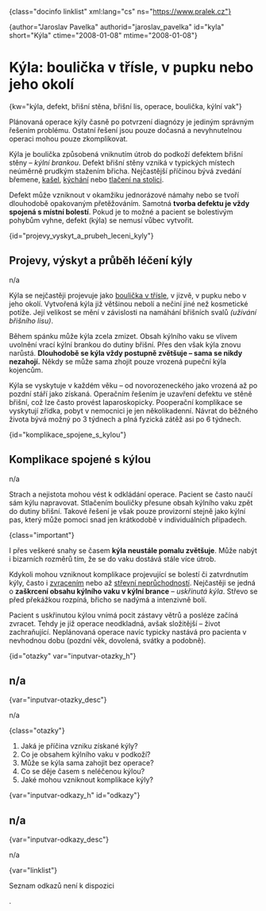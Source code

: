 
{class="docinfo linklist" xml:lang="cs" ns="https://www.pralek.cz"}

{author="Jaroslav Pavelka" authorid="jaroslav_pavelka" id="kyla" short="Kýla" ctime="2008-01-08" mtime="2008-01-08"}

# Kýla: boulička v třísle, v pupku nebo jeho okolí

{kw="kýla, defekt, břišní stěna, břišní lis, operace, boulička, kýlní vak"}

Plánovaná operace kýly časně po potvrzení diagnózy je jediným správným řešením problému. Ostatní řešení jsou pouze dočasná a nevyhnutelnou operaci mohou pouze zkomplikovat.

Kýla je boulička způsobená vniknutím útrob do podkoží defektem břišní stěny – _kýlní brankou_. Defekt břišní stěny vzniká v typických místech neúměrně prudkým stažením břicha. Nejčastější příčinou bývá zvedání břemene, [kašel][1], [kýchání][2] nebo [tlačení na stolici][3].

Defekt může vzniknout v okamžiku jednorázové námahy nebo se tvoří dlouhodobě opakovaným přetěžováním. Samotná **tvorba defektu je vždy spojená s místní bolestí**. Pokud je to možné a pacient se bolestivým pohybům vyhne, defekt (kýla) se nemusí vůbec vytvořit.

{id="projevy\_vyskyt\_a\_prubeh\_leceni_kyly"}

## Projevy, výskyt a průběh léčení kýly

n/a

Kýla se nejčastěji projevuje jako [boulička v třísle][4], v jizvě, v pupku nebo v jeho okolí. Vytvořená kýla již většinou nebolí a nečiní jiné než kosmetické potíže. Její velikost se mění v závislosti na namáhání břišních svalů _(užívání břišního lisu)_.

Během spánku může kýla zcela zmizet. Obsah kýlního vaku se vlivem uvolnění vrací kýlní brankou do dutiny břišní. Přes den však kýla znovu narůstá. **Dlouhodobě se kýla vždy postupně zvětšuje – sama se nikdy nezahojí.** Někdy se může sama zhojit pouze vrozená pupeční kýla kojencům.

Kýla se vyskytuje v každém věku – od novorozeneckého jako vrozená až po pozdní stáří jako získaná. Operačním řešením je uzavření defektu ve stěně břišní, což lze často provést laparoskopicky. Pooperační komplikace se vyskytují zřídka, pobyt v nemocnici je jen několikadenní. Návrat do běžného života bývá možný po 3 týdnech a plná fyzická zátěž asi po 6 týdnech.

{id="komplikace\_spojene\_s_kylou"}

## Komplikace spojené s kýlou

n/a

Strach a nejistota mohou vést k odkládání operace. Pacient se často naučí sám kýlu napravovat. Stlačením bouličky přesune obsah kýlního vaku zpět do dutiny břišní. Takové řešení je však pouze provizorní stejně jako kýlní pas, který může pomoci snad jen krátkodobě v individuálních případech.

{class="important"}

I přes veškeré snahy se časem **kýla neustále pomalu zvětšuje**. Může nabýt i bizarních rozměrů tím, že se do vaku dostává stále více útrob.

Kdykoli mohou vzniknout komplikace projevující se bolestí či zatvrdnutím kýly, často i [zvracením][5] nebo až [střevní neprůchodností][6]. Nejčastěji se jedná o **zaškrcení obsahu kýlního vaku v kýlní brance** – _uskřinutá kýla_. Střevo se před překážkou rozpíná, břicho se nadýmá a intenzivně bolí.

Pacient s uskřinutou kýlou vnímá pocit zástavy větrů a posléze začíná zvracet. Tehdy je již operace neodkladná, avšak složitější – život zachraňující. Neplánovaná operace navíc typicky nastává pro pacienta v nevhodnou dobu (pozdní věk, dovolená, svátky a podobně).

{id="otazky" var="inputvar-otazky_h"}

## n/a

{var="inputvar-otazky_desc"}

n/a

{class="otazky"}

  1. Jaká je příčina vzniku získané kýly?
  2. Co je obsahem kýlního vaku v podkoží?
  3. Může se kýla sama zahojit bez operace?
  4. Co se děje časem s neléčenou kýlou?
  5. Jaké mohou vzniknout komplikace kýly?

{var="inputvar-odkazy_h" id="odkazy"}

## n/a

{var="inputvar-odkazy_desc"}

n/a

{var="linklist"}

Seznam odkazů není k dispozici

 [1]: kasel_a_typy_kasle
 [2]: ryma_a_smrkani
 [3]: krvaceni_z_konecniku
 [4]: lymfaticke_uzliny
 [5]: funkcni_poruchy_traveni
 [6]: strevni_nepruchodnost
.
